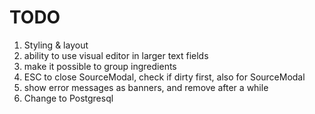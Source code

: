 # TODO

1. Styling & layout
2. ability to use visual editor in larger text fields
3. make it possible to group ingredients
4. ESC to close SourceModal, check if dirty first, also for SourceModal
5. show error messages as banners, and remove after a while
6. Change to Postgresql
